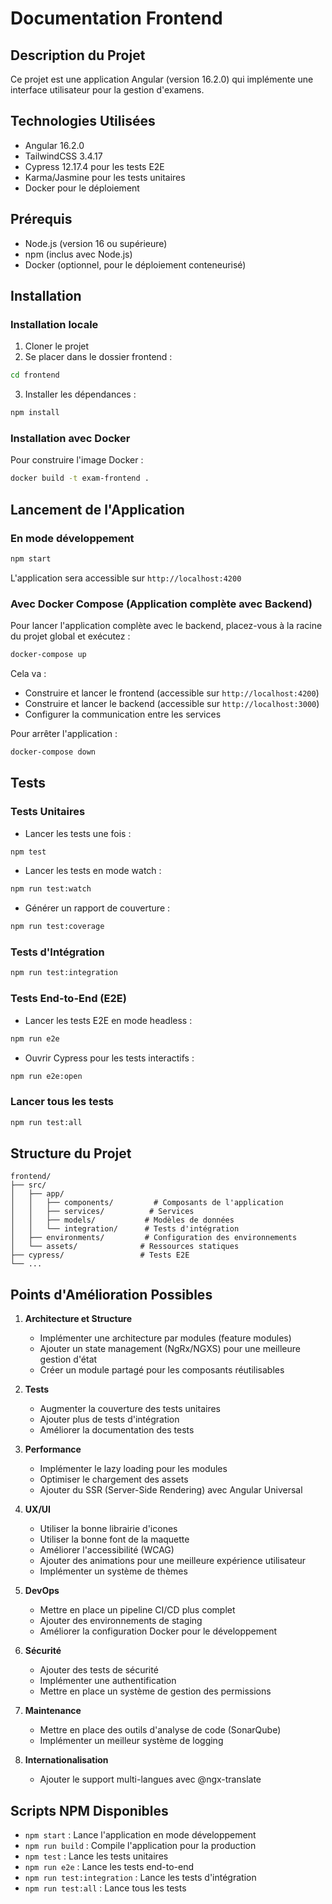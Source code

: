 # Documentation Frontend

## Description du Projet

Ce projet est une application Angular (version 16.2.0) qui implémente une interface utilisateur pour la gestion d'examens.

## Technologies Utilisées

- Angular 16.2.0
- TailwindCSS 3.4.17
- Cypress 12.17.4 pour les tests E2E
- Karma/Jasmine pour les tests unitaires
- Docker pour le déploiement

## Prérequis

- Node.js (version 16 ou supérieure)
- npm (inclus avec Node.js)
- Docker (optionnel, pour le déploiement conteneurisé)

## Installation

### Installation locale

1. Cloner le projet
2. Se placer dans le dossier frontend :

```bash
cd frontend
```

3. Installer les dépendances :

```bash
npm install
```

### Installation avec Docker

Pour construire l'image Docker :

```bash
docker build -t exam-frontend .
```

## Lancement de l'Application

### En mode développement

```bash
npm start
```

L'application sera accessible sur `http://localhost:4200`

### Avec Docker Compose (Application complète avec Backend)

Pour lancer l'application complète avec le backend, placez-vous à la racine du projet global et exécutez :

```bash
docker-compose up
```

Cela va :

- Construire et lancer le frontend (accessible sur `http://localhost:4200`)
- Construire et lancer le backend (accessible sur `http://localhost:3000`)
- Configurer la communication entre les services

Pour arrêter l'application :

```bash
docker-compose down
```

## Tests

### Tests Unitaires

- Lancer les tests une fois :

```bash
npm test
```

- Lancer les tests en mode watch :

```bash
npm run test:watch
```

- Générer un rapport de couverture :

```bash
npm run test:coverage
```

### Tests d'Intégration

```bash
npm run test:integration
```

### Tests End-to-End (E2E)

- Lancer les tests E2E en mode headless :

```bash
npm run e2e
```

- Ouvrir Cypress pour les tests interactifs :

```bash
npm run e2e:open
```

### Lancer tous les tests

```bash
npm run test:all
```

## Structure du Projet

```
frontend/
├── src/
│   ├── app/
│   │   ├── components/         # Composants de l'application
│   │   ├── services/          # Services
│   │   ├── models/           # Modèles de données
│   │   └── integration/      # Tests d'intégration
│   ├── environments/         # Configuration des environnements
│   └── assets/              # Ressources statiques
├── cypress/                 # Tests E2E
└── ...
```

## Points d'Amélioration Possibles

1. **Architecture et Structure**
   - Implémenter une architecture par modules (feature modules)
   - Ajouter un state management (NgRx/NGXS) pour une meilleure gestion d'état
   - Créer un module partagé pour les composants réutilisables

2. **Tests**
   - Augmenter la couverture des tests unitaires
   - Ajouter plus de tests d'intégration
   - Améliorer la documentation des tests

3. **Performance**
   - Implémenter le lazy loading pour les modules
   - Optimiser le chargement des assets
   - Ajouter du SSR (Server-Side Rendering) avec Angular Universal

4. **UX/UI**
   - Utiliser la bonne librairie d'icones
   - Utiliser la bonne font de la maquette
   - Améliorer l'accessibilité (WCAG)
   - Ajouter des animations pour une meilleure expérience utilisateur
   - Implémenter un système de thèmes

5. **DevOps**
   - Mettre en place un pipeline CI/CD plus complet
   - Ajouter des environnements de staging
   - Améliorer la configuration Docker pour le développement

6. **Sécurité**
   - Ajouter des tests de sécurité
   - Implémenter une authentification
   - Mettre en place un système de gestion des permissions

7. **Maintenance**
   - Mettre en place des outils d'analyse de code (SonarQube)
   - Implémenter un meilleur système de logging

8. **Internationalisation**
   - Ajouter le support multi-langues avec @ngx-translate

## Scripts NPM Disponibles

- `npm start` : Lance l'application en mode développement
- `npm run build` : Compile l'application pour la production
- `npm test` : Lance les tests unitaires
- `npm run e2e` : Lance les tests end-to-end
- `npm run test:integration` : Lance les tests d'intégration
- `npm run test:all` : Lance tous les tests
